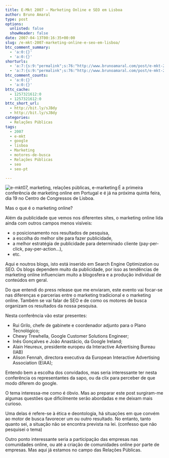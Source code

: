 ```yaml
---
title: E-Mkt 2007 – Marketing Online e SEO em Lisboa
author: Bruno Amaral
type: post
options:
  unlisted: false
  showHeader: false
date: 2007-04-13T00:16:35+00:00
slug: /e-mkt-2007-marketing-online-e-seo-em-lisboa/
btc_comment_summary:
  - 'a:0:{}'
  - 'a:0:{}'
shorturls:
  - 'a:7:{s:9:"permalink";s:76:"http://www.brunoamaral.com/post/e-mkt-2007-marketing-online-e-seo-em-lisboa/";s:7:"tinyurl";s:25:"http://tinyurl.com/d8mdbr";s:4:"isgd";s:17:"http://is.gd/pFOb";s:5:"bitly";s:19:"http://bit.ly/NRXOW";s:5:"snipr";s:22:"http://snipr.com/ev1wg";s:5:"snurl";s:22:"http://snurl.com/ev1wg";s:7:"snipurl";s:24:"http://snipurl.com/ev1wg";}'
  - 'a:7:{s:9:"permalink";s:76:"http://www.brunoamaral.com/post/e-mkt-2007-marketing-online-e-seo-em-lisboa/";s:7:"tinyurl";s:25:"http://tinyurl.com/d8mdbr";s:4:"isgd";s:17:"http://is.gd/pFOb";s:5:"bitly";s:19:"http://bit.ly/NRXOW";s:5:"snipr";s:22:"http://snipr.com/ev1wg";s:5:"snurl";s:22:"http://snurl.com/ev1wg";s:7:"snipurl";s:24:"http://snipurl.com/ev1wg";}'
btc_comment_counts:
  - 'a:0:{}'
  - 'a:0:{}'
bttc_cache:
  - 1257321612:0
  - 1257321612:0
bttc_short_url:
  - http://bit.ly/sJBdy
  - http://bit.ly/sJBdy
categories:
  - Relações Públicas
tags:
  - 2007
  - e-mkt
  - google
  - lisboa
  - Marketing
  - motores-de-busca
  - Relações Públicas
  - seo
  - seo-pt

---
```

[<img src="/wp-content/uploads/2007/04/cartaz-e-mkt071.thumbnail.jpg" alt="e-mkt07, marketing, relações públicas, e-marketing" align="left" />][1]É a primeira conferência de marketing online em Portugal e é já na próxima quinta feira, dia 19 no Centro de Congressos de Lisboa.

Mas o que é o marketing online?

Além da publicidade que vemos nos diferentes sites, o marketing online lida ainda com outros campos menos visíveis:

  * o posicionamento nos resultados de pesquisa,
  * a escolha do melhor site para fazer publicidade,
  * a melhor estratégia de publicidade para determinado cliente (pay-per-click, pay-per-action&#8230;),
  * etc.

Aqui e noutros blogs, isto está inserido em Search Engine Optimization ou SEO. Os blogs dependem muito da publicidade, por isso as tendências de marketing online influenciam muito a blogosfera e a produção individual de conteúdos em geral.

Do que entendi do press release que me enviaram, este evento vai focar-se nas diferenças e parcerias entre o marketing tradicional e o marketing online. Também se vai falar de SEO e de como os motores de busca organizam os resultados da nossa pesquisa.

Nesta conferência vão estar presentes:

  * Rui Grilo, chefe de gabinete e coordenador adjunto para o Plano Tecnológico;
  * Chewy Trewhella, Google Customer Solutions Engineer;
  * Inês Gonçalves e João Anastácio, da Google Ireland;
  * Alain Heureux, presidente europeu da Interactive Advertising Bureau (IAB)
  * Alison Fennah, directora executiva da European Interactive Advertising Association (EIAA);

Entendo bem a escolha dos convidados, mas seria interessante ter nesta conferência os representantes da sapo, ou da clix para perceber de que modo diferem do google.

O tema interessa-me como é óbvio. Mas ao preparar este post surgiram-me algumas questões que dificilmente serão abordadas e me deixam mais curioso.

Uma delas é refere-se à ética e deontologia, há situações em que convém ao motor de busca favorecer um ou outro resultado. No entanto, tanto quanto sei, a situação não se encontra prevista na lei. (confesso que não pesquisei o tema)

Outro ponto interessante seria a participação das empresas nas comunidades online, ou até a criação de comunidades online por parte de empresas. Mas aqui já estamos no campo das Relações Públicas.

 [1]: http://www.e-mkt.pt